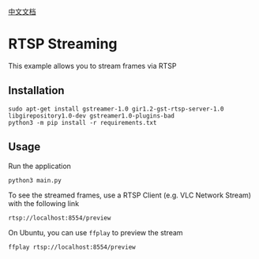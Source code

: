 [中文文档](README.zh-CN.md)

# RTSP Streaming

This example allows you to stream frames via RTSP

## Installation

```
sudo apt-get install gstreamer-1.0 gir1.2-gst-rtsp-server-1.0 libgirepository1.0-dev gstreamer1.0-plugins-bad
python3 -m pip install -r requirements.txt
```

## Usage

Run the application

```
python3 main.py
```

To see the streamed frames, use a RTSP Client (e.g. VLC Network Stream) with the following link

```
rtsp://localhost:8554/preview
```

On Ubuntu, you can use `ffplay` to preview the stream

```
ffplay rtsp://localhost:8554/preview
```